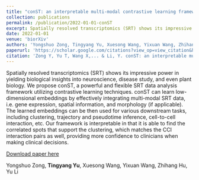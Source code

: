 ```yaml
---
title: "conST: an interpretable multi-modal contrastive learning framework for spatial transcriptomics"
collection: publications
permalink: /publication/2022-01-01-conST
excerpt: Spatially resolved transcriptomics (SRT) shows its impressive power in yielding biological insights into neuroscience, disease study, and even plant biology. We propose conST, a powerful and flexible SRT data analysis framework utilizing contrastive learning techniques. conST can learn low-dimensional embeddings by effectively integrating multi-modal SRT data, i.e. gene expression, spatial information, and morphology (if applicable). The learned embeddings can be then used for various downstream tasks, including clustering, trajectory and pseudotime inference, cell-to-cell interaction, etc. Our framework is interpretable in that it is able to find the correlated spots that support the clustering, which matches the CCI interaction pairs as well, providing more confidence to clinicians when making clinical decisions.'
date: 2022-01-01
venue: 'biorXiv'
authors: 'Yongshuo Zong, Tingyang Yu, Xuesong Wang, Yixuan Wang, Zhihang Hu, Yu Li'
paperurl: 'https://scholar.google.com/citations?view_op=view_citation&hl=zh-CN&user=1Cw8oZ4AAAAJ&citation_for_view=1Cw8oZ4AAAAJ:d1gkVwhDpl0C'
citation: 'Zong Y, Yu T, Wang X,... & Li, Y. conST: an interpretable multi-modal contrastive learning framework for spatial transcriptomics[J]. bioRxiv, 2022.'
---
```

Spatially resolved transcriptomics (SRT) shows its impressive power in yielding biological insights into neuroscience, disease study, and even plant biology. We propose conST, a powerful and flexible SRT data analysis framework utilizing contrastive learning techniques. conST can learn low-dimensional embeddings by effectively integrating multi-modal SRT data, i.e. gene expression, spatial information, and morphology (if applicable). The learned embeddings can be then used for various downstream tasks, including clustering, trajectory and pseudotime inference, cell-to-cell interaction, etc. Our framework is interpretable in that it is able to find the correlated spots that support the clustering, which matches the CCI interaction pairs as well, providing more confidence to clinicians when making clinical decisions.

[Download paper here](https://www.biorxiv.org/content/10.1101/2022.01.14.476408v1.full.pdf)

Yongshuo Zong, **Tingyang Yu**, Xuesong Wang, Yixuan Wang, Zhihang Hu, Yu Li